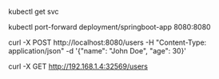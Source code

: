 
kubectl get svc


kubectl port-forward deployment/springboot-app 8080:8080


curl -X POST http://localhost:8080/users -H "Content-Type: application/json" -d '{"name": "John Doe", "age": 30}'


curl -X GET http://192.168.1.4:32569/users
